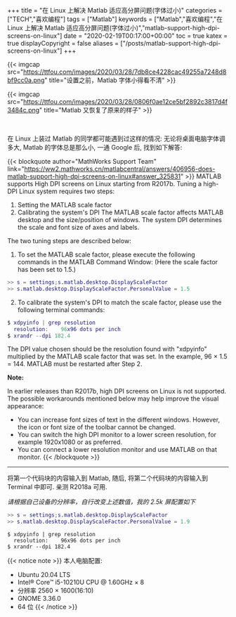+++
title = "在 Linux 上解决 Matlab 适应高分屏问题(字体过小)"
categories = ["TECH","喜欢编程"]
tags = ["Matlab"]
keywords = ["Matlab","喜欢编程","在 Linux 上解决 Matlab 适应高分屏问题(字体过小)","matlab-support-high-dpi-screens-on-linux"]
date = "2020-02-19T00:17:00+00:00"
toc = true
katex = true
displayCopyright = false
aliases = ["/posts/matlab-support-high-dpi-screens-on-linux"]
+++

{{< imgcap src="https://ttfou.com/images/2020/03/28/7db8ce4228cac49255a7248d8bf9cc0a.png" title="设置之前，Matlab 字体小得看不清" >}}

{{< imgcap src="https://ttfou.com/images/2020/03/28/0806f0ae12ce5bf2892c3817d4f3484c.png" title="Matlab 又恢复了原来的样子" >}}

<br />

在 Linux 上装过 Matlab 的同学都可能遇到过这样的情况: 无论将桌面电脑字体调多大, Matlab 的字体总是那么小, 一通 Google 后, 找到如下解答: 

<!--more-->

{{< blockquote author="MathWorks Support Team" link="https://ww2.mathworks.cn/matlabcentral/answers/406956-does-matlab-support-high-dpi-screens-on-linux#answer_325831" >}}
MATLAB supports High DPI screens on Linux starting from R2017b.
Tuning a high-DPI Linux system requires two steps:
1. Setting the MATLAB scale factor
2. Calibrating the system's DPI
The MATLAB scale factor affects MATLAB desktop and the size/position of windows.
The system DPI determines the scale and font size of axes and labels.

The two tuning steps are described below:

  1. To set the MATLAB scale factor, please execute the following commands in the MATLAB Command Window: (Here the scale factor has been set to 1.5.)
  ```matlab
  >> s = settings;s.matlab.desktop.DisplayScaleFactor
  >> s.matlab.desktop.DisplayScaleFactor.PersonalValue = 1.5
  ```
  2. To calibrate the system's DPI to match the scale factor, please use the following terminal commands:
  ```matlab
  $ xdpyinfo | grep resolution
    resolution:    96x96 dots per inch
  $ xrandr --dpi 182.4
  ```
  The DPI value chosen should be the resolution found with "xdpyinfo" multiplied by the MATLAB scale factor that was set. In the example, 96 × 1.5 = 144.
MATLAB must be restarted after Step 2.

**Note:**

In earlier releases than R2017b, high DPI screens on Linux is not supported.
The possible workarounds mentioned below may help improve the visual appearance:
- You can increase font sizes of text in the different windows. However, the icon or font size of the toolbar cannot be changed.
- You can switch the high DPI monitor to a lower screen resolution, for example 1920x1080 or as preferred.
- You can connect a lower resolution monitor and use MATLAB on that monitor.
{{< /blockquote >}}

<hr />

将第一个代码块的内容输入到 Matlab, 随后, 将第二个代码块的内容输入到 Terminal 中即可. 亲测 R2018a 可用.

*请根据自己设备的分辨率，自行改变上述数值，我的 2.5k 屏配置如下*

```matlab
>> s = settings;s.matlab.desktop.DisplayScaleFactor
>> s.matlab.desktop.DisplayScaleFactor.PersonalValue = 1.9
```

```shell
$ xdpyinfo | grep resolution
  resolution:    96x96 dots per inch
$ xrandr --dpi 182.4
```

{{< notice note >}}
本人电脑配置:
- Ubuntu 20.04 LTS
- Intel® Core™ i5-10210U CPU @ 1.60GHz × 8
- 分辨率 2560 × 1600(16:10)
- GNOME 3.36.0
- 64 位
{{< /notice >}}
